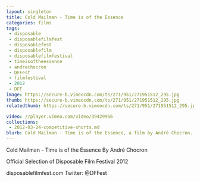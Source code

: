 ```yaml
---
layout: singleton
title: Cold Mailman - Time is of the Essence
categories: films
tags:
 - disposable
 - disposablefilmfest
 - disposablefest
 - disposablefilm
 - disposablefilmfestival
 - timeisoftheessence
 - andrechocron
 - DFFest
 - filmfestival
 - 2012
 - DFF
image: https://secure-b.vimeocdn.com/ts/271/951/271951512_295.jpg
thumb: https://secure-b.vimeocdn.com/ts/271/951/271951512_295.jpg
relatedthumb: https://secure-b.vimeocdn.com/ts/271/951/271951512_295.jpg

video: //player.vimeo.com/video/39429956
collections:
 - 2012-03-24-competitive-shorts.md
blurb: Cold Mailman - Time is of the Essence, a film by André Chocron.
---
```


Cold Mailman - Time is of the Essence
By André Chocron

Official Selection of Disposable Film Festival 2012

disposablefilmfest.com
Twitter: @DFFest